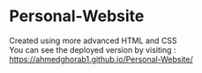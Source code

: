 # Personal-Website
Created using more advanced HTML and CSS\
You can see the deployed version by visiting : https://ahmedghorab1.github.io/Personal-Website/
